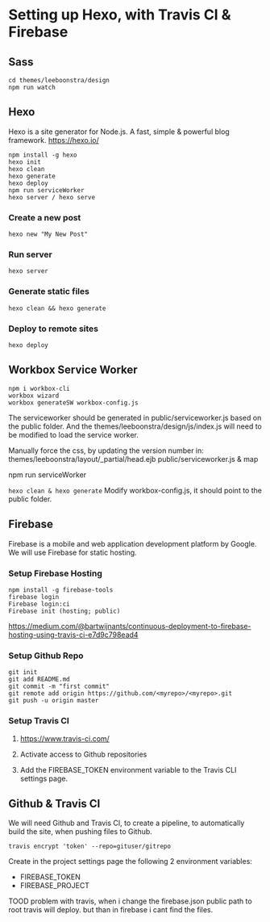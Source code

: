 # Setting up Hexo, with Travis CI & Firebase

## Sass

```
cd themes/leeboonstra/design
npm run watch
```

## Hexo

Hexo is a site generator for Node.js.
A fast, simple & powerful blog framework.
https://hexo.io/

```
npm install -g hexo
hexo init
hexo clean
hexo generate
hexo deploy
npm run serviceWorker
hexo server / hexo serve
```

### Create a new post

`hexo new "My New Post"`

### Run server

`hexo server`

### Generate static files

`hexo clean && hexo generate`

### Deploy to remote sites

`hexo deploy`

## Workbox Service Worker

```
npm i workbox-cli
workbox wizard 
workbox generateSW workbox-config.js
```

The serviceworker should be generated in public/serviceworker.js based on the public folder.
And the themes/leeboonstra/design/js/index.js will need to be modified to load the service worker.

Manually force the css, by updating the version number in:
themes/leeboonstra/layout/_partial/head.ejb
public/serviceworker.js & map

npm run serviceWorker


```hexo clean & hexo generate```
Modify workbox-config.js, it should point to the public folder.


## Firebase

Firebase is a mobile and web application development platform by Google.
We will use Firebase for static hosting.

### Setup Firebase Hosting

```
npm install -g firebase-tools
firebase login
Firebase login:ci
Firebase init (hosting; public)
```

https://medium.com/@bartwijnants/continuous-deployment-to-firebase-hosting-using-travis-ci-e7d9c798ead4


### Setup Github Repo

```
git init
git add README.md
git commit -m "first commit"
git remote add origin https://github.com/<myrepo>/<myrepo>.git
git push -u origin master
```

### Setup Travis CI

1. https://www.travis-ci.com/

1. Activate access to Github repositories

1. Add the FIREBASE_TOKEN environment variable to the Travis CLI settings page.

## Github & Travis CI

We will need Github and Travis CI, to create a pipeline,
to automatically build the site, when pushing files to Github.

```
travis encrypt 'token' --repo=gituser/gitrepo
```

Create in the project settings page the following 2 environment variables:
- FIREBASE_TOKEN
- FIREBASE_PROJECT



TOOD problem with travis, when i change the firebase.json public path to root
travis will deploy. but than in firebase i cant find the files.